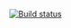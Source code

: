 [![Build status](https://ci.appveyor.com/api/projects/status/r8gfp74133a9taws/branch/master?svg=true)](https://ci.appveyor.com/project/CRASH3000/netoautotest-2-3-1/branch/master)

